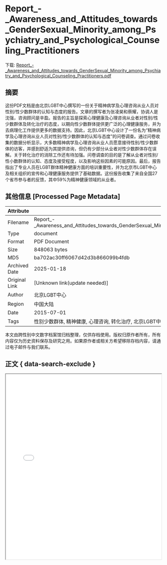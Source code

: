 # Report_-_Awareness_and_Attitudes_towards_GenderSexual_Minority_among_Psychiatry_and_Psychological_Counseling_Practitioners

<!-- tcd_download_link -->
下载: [Report_-_Awareness_and_Attitudes_towards_GenderSexual_Minority_among_Psychiatry_and_Psychological_Counseling_Practitioners.pdf](Report_-_Awareness_and_Attitudes_towards_GenderSexual_Minority_among_Psychiatry_and_Psychological_Counseling_Practitioners.pdf)
<!-- tcd_download_link_end -->

## 摘要

<!-- tcd_abstract -->
这份PDF文档是由北京LGBT中心撰写的一份关于精神病学及心理咨询从业人员对性别/性少数群体的认知与态度的报告。文章的撰写者为张凌昊和蔡耀，协调人是沈强，咨询顾问是辛盈。报告的主旨是探索心理健康及心理咨询从业者对性别/性少数群体及转化治疗的态度，以期向性少数群体提供更广泛的心理健康服务，并为去病理化工作提供更多的数据支持。因此，北京LGBT中心设计了一份名为“精神病学及心理咨询从业人员对性别/性少数群体的认知与态度”的问卷调查。通过问卷收集的数据分析显示，大多数精神病学及心理咨询从业人员愿意接待性别/性少数群体的访客，并感到舒适为其提供咨询，但仍有少部分从业者对性少数群体存在误解。关于转化治疗的消除工作还有待加强。问卷调查的目的是了解从业者对性别/性小数群体的认知、态度及接受程度，以及影响这些因素的可能原因。最后，报告指出了专业人员在LGBT群体精神健康方面的培训重要性，并为北京市LGBT中心及相关组织的宣传和心理健康服务提供了基础数据。这份报告收集了来自全国27个省市参与者的反馈，其中59%为精神健康领域的从业者。

<!-- tcd_abstract_end -->

## 其他信息 [Processed Page Metadata]

| Attribute       | Value                                  |
|-----------------|----------------------------------------|
| Filename        | Report_-_Awareness_and_Attitudes_towards_GenderSexual_Minority_among_Psychiatry_and_Psychological_Counseling_Practitioners.pdf                             |
| Type            | document                                 |
| Format          | PDF Document                               |
| Size            | 848063 bytes                           |
| MD5             | ba702ac30ff6067d42d3b866099b4fdb                                  |
| Archived Date   | 2025-01-18                             |
| Original Link   | [Unknown link(update needed)]                         |
| Author          | 北京LGBT中心                               |
| Region          | 中国大陆                               |
| Date            | 2015-07-01                                 |
| Tags            | 性别少数群体, 精神健康, 心理咨询, 转化治疗, 北京LGBT中心, LGBT群体, 社会态度, 性别多样性                                 |

本文由跨性别中文数字档案馆归档整理，仅供存档使用。版权归原作者所有，所有内容仅为历史资料保存及研究之用。如果原作者或相关方希望移除存档内容，请通过电子邮件与我们联系。

## 正文 { data-search-exclude }

<!-- tcd_main_text -->
<iframe src="../Report_-_Awareness_and_Attitudes_towards_GenderSexual_Minority_among_Psychiatry_and_Psychological_Counseling_Practitioners.pdf" width="100%" height="600px">
    <p>无法显示PDF，请下载查看。</p>
</iframe>
<!-- tcd_main_text_end -->

